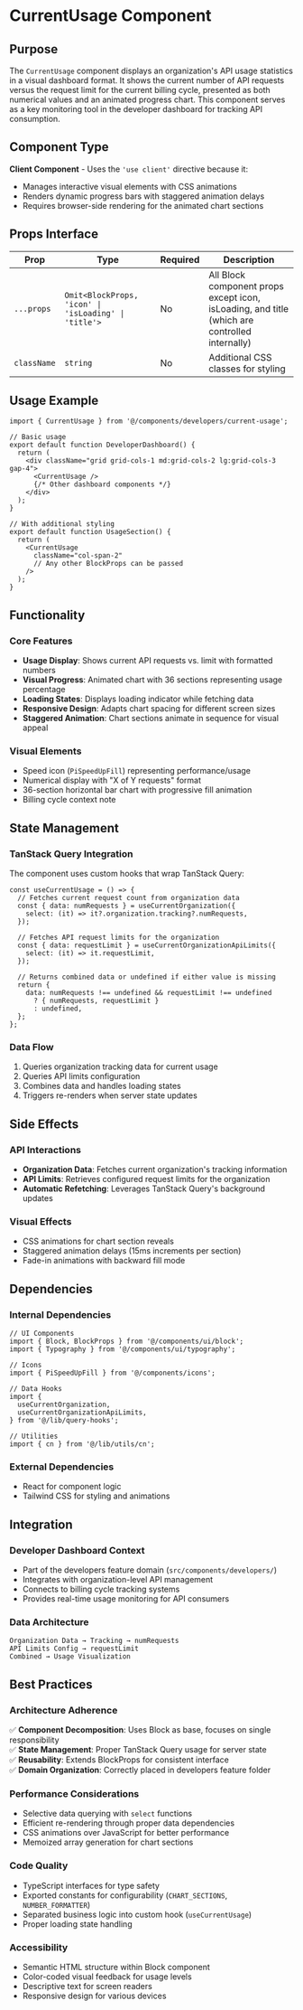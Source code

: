 # CurrentUsage Component

## Purpose

The `CurrentUsage` component displays an organization's API usage statistics in a visual dashboard format. It shows the current number of API requests versus the request limit for the current billing cycle, presented as both numerical values and an animated progress chart. This component serves as a key monitoring tool in the developer dashboard for tracking API consumption.

## Component Type

**Client Component** - Uses the `'use client'` directive because it:
- Manages interactive visual elements with CSS animations
- Renders dynamic progress bars with staggered animation delays
- Requires browser-side rendering for the animated chart sections

## Props Interface

| Prop | Type | Required | Description |
|------|------|----------|-------------|
| `...props` | `Omit<BlockProps, 'icon' \| 'isLoading' \| 'title'>` | No | All Block component props except icon, isLoading, and title (which are controlled internally) |
| `className` | `string` | No | Additional CSS classes for styling |

## Usage Example

```tsx
import { CurrentUsage } from '@/components/developers/current-usage';

// Basic usage
export default function DeveloperDashboard() {
  return (
    <div className="grid grid-cols-1 md:grid-cols-2 lg:grid-cols-3 gap-4">
      <CurrentUsage />
      {/* Other dashboard components */}
    </div>
  );
}

// With additional styling
export default function UsageSection() {
  return (
    <CurrentUsage 
      className="col-span-2" 
      // Any other BlockProps can be passed
    />
  );
}
```

## Functionality

### Core Features
- **Usage Display**: Shows current API requests vs. limit with formatted numbers
- **Visual Progress**: Animated chart with 36 sections representing usage percentage
- **Loading States**: Displays loading indicator while fetching data
- **Responsive Design**: Adapts chart spacing for different screen sizes
- **Staggered Animation**: Chart sections animate in sequence for visual appeal

### Visual Elements
- Speed icon (`PiSpeedUpFill`) representing performance/usage
- Numerical display with "X of Y requests" format
- 36-section horizontal bar chart with progressive fill animation
- Billing cycle context note

## State Management

### TanStack Query Integration
The component uses custom hooks that wrap TanStack Query:

```tsx
const useCurrentUsage = () => {
  // Fetches current request count from organization data
  const { data: numRequests } = useCurrentOrganization({
    select: (it) => it?.organization.tracking?.numRequests,
  });

  // Fetches API request limits for the organization
  const { data: requestLimit } = useCurrentOrganizationApiLimits({
    select: (it) => it.requestLimit,
  });

  // Returns combined data or undefined if either value is missing
  return {
    data: numRequests !== undefined && requestLimit !== undefined
      ? { numRequests, requestLimit }
      : undefined,
  };
};
```

### Data Flow
1. Queries organization tracking data for current usage
2. Queries API limits configuration
3. Combines data and handles loading states
4. Triggers re-renders when server state updates

## Side Effects

### API Interactions
- **Organization Data**: Fetches current organization's tracking information
- **API Limits**: Retrieves configured request limits for the organization
- **Automatic Refetching**: Leverages TanStack Query's background updates

### Visual Effects
- CSS animations for chart section reveals
- Staggered animation delays (15ms increments per section)
- Fade-in animations with backward fill mode

## Dependencies

### Internal Dependencies
```tsx
// UI Components
import { Block, BlockProps } from '@/components/ui/block';
import { Typography } from '@/components/ui/typography';

// Icons
import { PiSpeedUpFill } from '@/components/icons';

// Data Hooks
import {
  useCurrentOrganization,
  useCurrentOrganizationApiLimits,
} from '@/lib/query-hooks';

// Utilities
import { cn } from '@/lib/utils/cn';
```

### External Dependencies
- React for component logic
- Tailwind CSS for styling and animations

## Integration

### Developer Dashboard Context
- Part of the developers feature domain (`src/components/developers/`)
- Integrates with organization-level API management
- Connects to billing cycle tracking systems
- Provides real-time usage monitoring for API consumers

### Data Architecture
```
Organization Data → Tracking → numRequests
API Limits Config → requestLimit
Combined → Usage Visualization
```

## Best Practices

### Architecture Adherence
✅ **Component Decomposition**: Uses Block as base, focuses on single responsibility  
✅ **State Management**: Proper TanStack Query usage for server state  
✅ **Reusability**: Extends BlockProps for consistent interface  
✅ **Domain Organization**: Correctly placed in developers feature folder  

### Performance Considerations
- Selective data querying with `select` functions
- Efficient re-rendering through proper data dependencies
- CSS animations over JavaScript for better performance
- Memoized array generation for chart sections

### Code Quality
- TypeScript interfaces for type safety
- Exported constants for configurability (`CHART_SECTIONS`, `NUMBER_FORMATTER`)
- Separated business logic into custom hook (`useCurrentUsage`)
- Proper loading state handling

### Accessibility
- Semantic HTML structure within Block component
- Color-coded visual feedback for usage levels
- Descriptive text for screen readers
- Responsive design for various devices